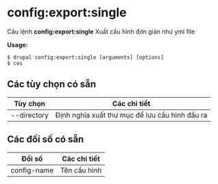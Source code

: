 # config:export:single
Câu lệnh **config:export:single** Xuất cấu hình đơn giản như yml file

**Usage:**
```
$ drupal config:export:single [arguments] [options] 
$ ces  
```

## Các tùy chọn có sẵn
Tùy chọn | Các chi tiết
-------|-------------
--directory | Định nghĩa xuất thư mục để lưu cấu hình đầu ra

## Các đối số có sẵn
Đối số | Các chi tiết
---------|-------------
config-name | Tên cấu hình

